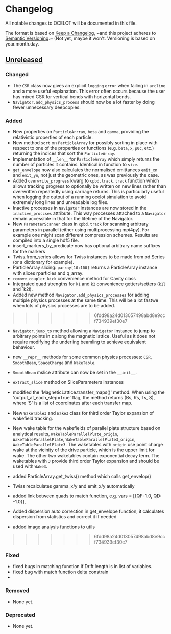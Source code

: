 # Changelog

All notable changes to OCELOT will be documented in this file.

The format is based on [Keep a Changelog](https://keepachangelog.com/en/1.0.0/),
~and this project adheres to [Semantic Versioning](https://semver.org/spec/v2.0.0.html).~ (Not yet, maybe it won't.  Versioning is based on year.month.day.

## [Unreleased]

### Changed

- The `CSR` class now gives an explicit `logging` `error` when failing in `arcline` and
  a more useful explanation.  This error often occurs because the user has mixed CSR for
  vertical bends with horizontal bends.
- `Navigator.add_physics_process` should now be a lot faster by doing fewer unnecessary deepcopies.

### Added

- New properties on `ParticleArrray`, `beta` and `gamma`, providing the relativistic
  properties of each particle.
- New method `sort` on `ParticleArray` for possibly sorting in place with respect to one
  of the properties or functions (e.g. `beta`, `x`, `p0c`, etc.) returning the indices
  that sort the `ParticleArray`.
- Implementation of `__len__` for `ParticleArray` which simply returns the number of
  particles it contains.  Identical in function to `size`.
- `get_envelope` now also calculates the normalised emittances `emit_xn` and `emit_yn`,
  not just the geometric ones, as was previously the case.
- Added `overwrite_progress` kwarg to `cpbd.track.track` function which allows
  tracking progress to optionally be written on new lines rather than
  overwritten repeatedly using carriage returns. This is particularly useful
  when logging the output of a running ocelot simulation to avoid extremely long
  lines and unreadable log files.
- Inactive processes in `Navigator` instances are now stored in the
  `inactive_proccses` attribute. This way processes attached to a `Navigator`
  remain accessible in that for the lifetime of the Navigator.
- New `ParameterScanner` class in `cpbd.track` for scanning arbitrary parameters
  in parallel (either using multiprocessing mpi4py). For example one might scan
  different compression schemes. Results are compiled into a single hdf5 file.
- insert_markers_by_predicate now has optional arbitrary name suffixes for the markers
- Twiss.from_series allows for Twiss instances to be made from pd.Series (or a dictionary for example).
- ParticleArray slicing: `parray[10:100]` returns a ParticleArray instance with slices rparticles and q_array.
- `remove_coupler_kick` convenience method for Cavity class
- Integrated quad strengths for `k1` and `k2` convenience getters/setters (`k1l` and `k2l).
- Added new method `Navigator.add_physics_processes` for adding multiple physics processes at the same time.  This will be a lot fastwe when lots of physics processes are to be added.
>>>>>>> 6fdd98a24d013057498abd8e9ccf734939ef30e7
- `Navigator.jump_to` method allowing a `Navigator` instance to jump
  to arbitrary points in z along the magnetic lattice.  Useful as it
  does not require modifying the underling beamling to achieve
  equivalent behaviour.
- new `__repr__` methods for some common physics processes: `CSR`, `SmoothBeam`, `SpaceCharge` and `WakeTable`.
- `SmoothBeam` mslice attribute can now be set in the `__init__`.
- `extract_slice` method on SliceParameters instances
- modified the 'MagneticLattice.transfer_maps()' method. When using the 'output_at_each_step=True' flag,
  the method returns (Bs, Rs, Ts, S), where 'S' is a list of coordinates after each transfer map.
- New `WakeTable3` and `Wake3` class for third order Taylor expansion of wakefield tracking.
- New wake table for the wakefields of parallel plate structure based on analytical results, `WakeTableParallelPlate_origin`, `WakeTableParallelPlate`, 
  `WakeTableParallelPlate3_origin`, `WakeTableParallelPlate3`. The waketables with `origin` use point charge wake at the vicinity of the drive particle, which is the upper limit for wake. 
  The other two waketables contain exponential decay term. The waketables with `3` provide third order Taylor expansion and should be used with `Wake3`.

- added ParticleArray.get_twiss() method which calls get_envelop()
- Twiss recalculates gamma_x/y and emit_x/y automatically
- added link between quads to match function, e.g. vars = [{QF: 1.0, QD: -1.0}],
- Added dispersion auto correction in get_envelope function, it calculates dispersion from statistics and correct it if needed
- added image analysis functions to utils 
  
>>>>>>> 6fdd98a24d013057498abd8e9ccf734939ef30e7

### Fixed

- fixed bugs in matching function if Drift length is in list of variables. 
- fixed bug with match function delta constrain 
- 

### Removed

- None yet.

### Deprecated

- None yet.

[unreleased]: https://github.com/ocelot-collab/ocelot/compare/dev_2021..HEAD
